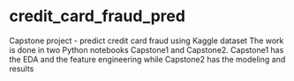 # credit_card_fraud_pred
Capstone project - predict credit card fraud using Kaggle dataset
The work is done in two Python notebooks Capstone1 and Capstone2. Capstone1 has the EDA and the feature engineering while Capstone2 has the modeling and results
